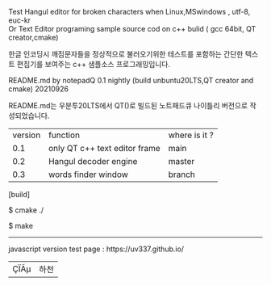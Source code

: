 Test Hangul editor  for  broken characters when Linux,MSwindows , utf-8, euc-kr  
Or 
Text Editor programing  sample source cod  on c++ bulid ( gcc 64bit, QT creator,cmake)

 한글 인코딩시 깨짐문자들을 정상적으로 불러오기위한 테스트를 포함하는 간단한  텍스트 편집기를 보여주는 c++ 샘플소스 프로그래밍입니다.

README.md  by notepadQ 0.1 nightly (build unbuntu20LTS,QT creator and cmake) 20210926

README.md는 우분투20LTS에서 QT()로 빌드된 노트패드큐 나이틀리 버전으로 작성되었습니다.

<table>
 <tr><td>version</td>
<td>function</td> <td>where is it ?</td> </tr>
   <tr><td>0.1</td>
<td>only QT c++  text editor frame </td> 
  <td>main</td>  </tr>
 <tr><td>0.2</td>
<td>Hangul decoder engine</td> 
    <td>master</td></tr>
 <tr><td>0.3</td>
<td>words finder window</td> 
   <td>branch</td> </tr>
 </table>

[build]

$ cmake  ./

$ make


<hr>
 javascript version  test page :   https://uv337.github.io/
<table>   
   <tr>
     <td>   	ÇÏÃµ
       </td>
         <td> 하천
         </td>            
    </tr>
 </table>
 
